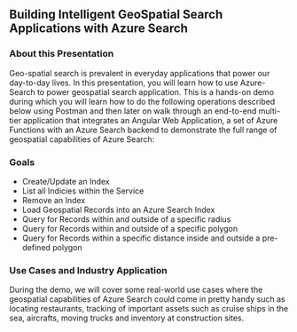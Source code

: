 ## Building Intelligent GeoSpatial Search Applications with Azure Search

### About this Presentation
Geo-spatial search is prevalent in everyday applications that power our day-to-day lives. In this presentation, you will learn how to use Azure-Search to power geospatial search application. This is a hands-on demo during which you will learn how to do the following operations described below using Postman and then later on walk through an end-to-end multi-tier application that integrates an Angular Web Application, a set of Azure Functions with an Azure Search backend to demonstrate the full range of geospatial capabilities of Azure Search:

### Goals
- Create/Update an Index
- List all Indicies within the Service
- Remove an Index
- Load Geospatial Records into an Azure Search Index
- Query for Records within and outside of a specific radius
- Query for Records within and outside of a specific polygon
- Query for Records within a specific distance inside and outside a pre-defined polygon

### Use Cases and Industry Application
During the demo, we will cover some real-world use cases where the geospatial capabilities of Azure Search could come in pretty handy such as locating restaurants, tracking of important assets such as cruise ships in the sea, aircrafts, moving trucks and inventory at construction sites.
